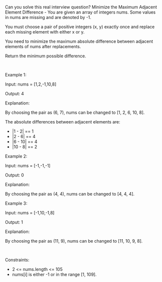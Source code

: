 Can you solve this real interview question? Minimize the Maximum Adjacent Element Difference - You are given an array of integers nums. Some values in nums are missing and are denoted by -1.

You must choose a pair of positive integers (x, y) exactly once and replace each missing element with either x or y.

You need to minimize the maximum absolute difference between adjacent elements of nums after replacements.

Return the minimum possible difference.

 

Example 1:

Input: nums = [1,2,-1,10,8]

Output: 4

Explanation:

By choosing the pair as (6, 7), nums can be changed to [1, 2, 6, 10, 8].

The absolute differences between adjacent elements are:

 * |1 - 2| == 1
 * |2 - 6| == 4
 * |6 - 10| == 4
 * |10 - 8| == 2

Example 2:

Input: nums = [-1,-1,-1]

Output: 0

Explanation:

By choosing the pair as (4, 4), nums can be changed to [4, 4, 4].

Example 3:

Input: nums = [-1,10,-1,8]

Output: 1

Explanation:

By choosing the pair as (11, 9), nums can be changed to [11, 10, 9, 8].

 

Constraints:

 * 2 <= nums.length <= 105
 * nums[i] is either -1 or in the range [1, 109].